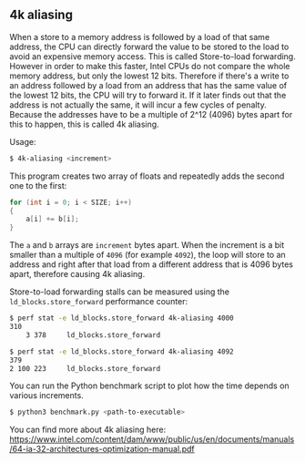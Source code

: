 ## 4k aliasing
When a store to a memory address is followed by a load of that same address, the CPU
can directly forward the value to be stored to the load to avoid an expensive memory access.
This is called Store-to-load forwarding. However in order to make this faster, Intel CPUs do not
compare the whole memory address, but only the lowest 12 bits. Therefore if there's a write to an address
followed by a load from an address that has the same value of the lowest 12 bits, the CPU
will try to forward it. If it later finds out that the address is not actually the same, it will
incur a few cycles of penalty. Because the addresses have to be a multiple of
2^12 (4096) bytes apart for this to happen, this is called 4k aliasing.

Usage:
```bash
$ 4k-aliasing <increment>
```

This program creates two array of floats and repeatedly adds the second one to the first:
```cpp
for (int i = 0; i < SIZE; i++)
{
    a[i] += b[i];
}
```

The `a` and `b` arrays are `increment` bytes apart. When the increment is a bit smaller than a multiple of
`4096` (for example `4092`), the loop will store to an address and right after that load from a different
address that is 4096 bytes apart, therefore causing 4k aliasing.

Store-to-load forwarding stalls can be measured using the `ld_blocks.store_forward` performance counter:
```bash
$ perf stat -e ld_blocks.store_forward 4k-aliasing 4000
310
    3 378     ld_blocks.store_forward

$ perf stat -e ld_blocks.store_forward 4k-aliasing 4092
379
2 100 223     ld_blocks.store_forward
```

You can run the Python benchmark script to plot how the time depends on various increments.
```bash
$ python3 benchmark.py <path-to-executable>
```

You can find more about 4k aliasing here:
https://www.intel.com/content/dam/www/public/us/en/documents/manuals/64-ia-32-architectures-optimization-manual.pdf
